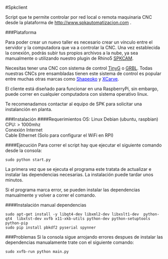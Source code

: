 #Spkclient

Script que te permite controlar por red local o remota maquinaria CNC desde la plataforma de http://www.spkautomatizacion.com .

###Plataforma
<p>Para poder crear un nuevo taller es necesario crear un vínculo entre el servidor y la computadora que va a controlar la CNC. Una vez establecida la conexión, podrás subir tus propios archivos a la nube, ya sea manualmente o utilizando nuestro plugin de Rhino5 <a href="https://spkdevelop.github.io/SPKCAM/">SPKCAM</a>.</p>
<p>Necesitas tener una CNC con sistema de control 
<a href="https://github.com/synthetos/TinyG">TinyG</a> o <a href="https://github.com/grbl/grbl">GRBL</a>.
Todas nuestras CNCs pre ensambladas tienen este sistema de control es popular entre 
muchas otras marcas como <a href="https://www.shapeoko.com" style="color:blue">Shapeoko</a> y <a href="https://www.inventables.com/technologies/x-carve" style="color:blue">XCarve</a>.</p>
<p>El cliente está diseñado para funcionar en una RaspberryPi, sin embargo, puede correr en cualquier computadora con sistema operativo linux.</p>
<p>Te recomenadamos contactar al equipo de SPK para solicitar una instalanción en planta.</p> 

###Instalación
####Requerimientos
OS: Linux Debian (ubuntu, raspbian)<br>
CPU: > 1000mhz<br>
Conexión Internet<br>
Cable Ethernet (Solo para configurar el WiFi en RPI)<br>

####Ejecución
Para correr el script hay que ejecutar el siguiente comando desde la consola:

    sudo python start.py
    
La primera vez que se ejecuta el programa este tratata de actualizar e instalar las dependencias necesarias. La instalación puede tardar unos minutos. <br>

Si el programa marca error, se pueden instalar las dependencias manualmente y volver a correr el comando.

####Instalación manual dependencias

    sudo apt-get install -y libqt4-dev libxml2-dev libxslt1-dev  python-qt4  libxtst-dev xvfb x11-xkb-utils python-dev python-setuptools python-pip
    sudo pip install pbkdf2 pyserial spynner
    
###Problemas
Si la consola sigue arrojando errores despues de instalar las dependencias manualamente trate con el siguiente comando:

    sudo xvfb-run python main.py
    
